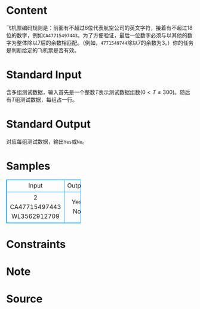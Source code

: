 
# Content

飞机票编码规则是：前面有不超过$6$位代表航空公司的英文字符，接着有不超过$18$位的数字，例如`CA47715497443`。为了方便验证，最后一位数字必须与以其他的数字为整体除以$7$后的余数相匹配。（例如，`4771549744`除以$7$的余数为$3$。）你的任务是判断给定的飞机票是否有效。

# Standard Input

含多组测试数据，输入首先是一个整数$T$表示测试数据组数($0<T \leq 300$)。随后有$T$组测试数据，每组占一行。

# Standard Output

对应每组测试数据，输出`Yes`或`No`。

# Samples

<style>
        table,table tr th, table tr td { border:1px solid #0094ff; }
        table { width: 200px; min-height: 25px; line-height: 25px; text-align: center; border-collapse: collapse;}   
    </style>
<table>
	<tr>
		<td>Input</td>
		<td>Output</td>
	</tr>
<tr><td>2
CA47715497443
WL3562912709</td><td>Yes
No</td></tr></table>


# Constraints



# Note



# Source


